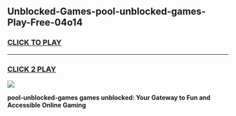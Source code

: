 
## Unblocked-Games-pool-unblocked-games-Play-Free-04o14
<h3>
<a href="https://premium76.site?title=pool-unblocked-games&ref=09A">CLICK TO PLAY</a></h3>
<hr>

<h3>
<a href="https://premium76.site?title=pool-unblocked-games&ref=09A">CLICK 2 PLAY</a>
  
</h3>

<a href="https://premium76.site?title=pool-unblocked-games&ref=09A"><img src="https://clearcache.store/games.png"></a>


**pool-unblocked-games games unblocked: Your Gateway to Fun and Accessible Online Gaming**
